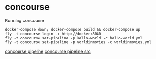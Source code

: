 # concourse


Running concourse
```
docker-compose down; docker-compose build && docker-compose up
fly -t concourse login -c http://docker:8080
fly -t concourse set-pipeline -p hello-world -c hello-world.yml
fly -t concourse set-pipeline -p worldinmovies -c worldinmovies.yml
```

[concourse pipeline](https://ci.concourse.ci/pipelines/main)
[concourse pipeline src](https://github.com/concourse/concourse/blob/master/ci/pipelines/concourse.yml)
